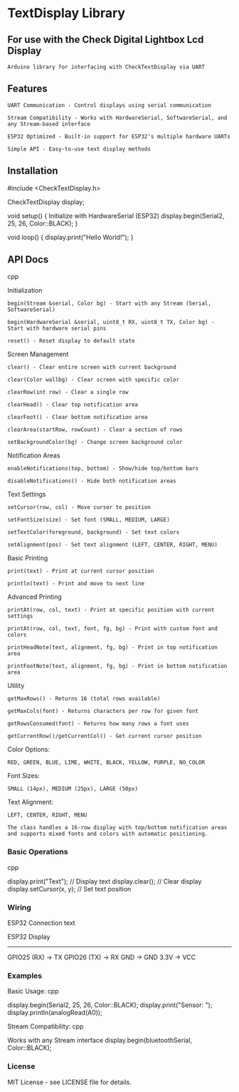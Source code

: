 # TextDisplay Library 
## For use with the Check Digital Lightbox Lcd Display

    Arduino library for interfacing with CheckTextDisplay via UART

## Features

    UART Communication - Control displays using serial communication

    Stream Compatibility - Works with HardwareSerial, SoftwareSerial, and any Stream-based interface

    ESP32 Optimized - Built-in support for ESP32's multiple hardware UARTs

    Simple API - Easy-to-use text display methods

## Installation

#include <CheckTextDisplay.h>

CheckTextDisplay display;

void setup() {
    Initialize with HardwareSerial (ESP32)
    display.begin(Serial2, 25, 26, Color::BLACK);
}

void loop() {
    display.print("Hello World!");
}

## API Docs
cpp

Initialization

    begin(Stream &serial, Color bg) - Start with any Stream (Serial, SoftwareSerial)

    begin(HardwareSerial &serial, uint8_t RX, uint8_t TX, Color bg) - Start with hardware serial pins

    reset() - Reset display to default state

Screen Management

    clear() - Clear entire screen with current background

    clear(Color wallbg) - Clear screen with specific color

    clearRow(int row) - Clear a single row

    clearHead() - Clear top notification area

    clearFoot() - Clear bottom notification area

    clearArea(startRow, rowCount) - Clear a section of rows

    setBackgroundColor(bg) - Change screen background color

Notification Areas

    enableNotifications(top, bottom) - Show/hide top/bottom bars

    disableNotifications() - Hide both notification areas

Text Settings

    setCursor(row, col) - Move cursor to position

    setFontSize(size) - Set font (SMALL, MEDIUM, LARGE)

    setTextColor(foreground, background) - Set text colors

    setAlignment(pos) - Set text alignment (LEFT, CENTER, RIGHT, MENU)

Basic Printing

    print(text) - Print at current cursor position

    println(text) - Print and move to next line

Advanced Printing

    printAt(row, col, text) - Print at specific position with current settings

    printAt(row, col, text, font, fg, bg) - Print with custom font and colors

    printHeadNote(text, alignment, fg, bg) - Print in top notification area

    printFootNote(text, alignment, fg, bg) - Print in bottom notification area

Utility

    getMaxRows() - Returns 16 (total rows available)

    getMaxCols(font) - Returns characters per row for given font

    getRowsConsumed(font) - Returns how many rows a font uses

    getCurrentRow()/getCurrentCol() - Get current cursor position

Color Options:

    RED, GREEN, BLUE, LIME, WHITE, BLACK, YELLOW, PURPLE, NO_COLOR
Font Sizes:

    SMALL (14px), MEDIUM (25px), LARGE (50px)
Text Alignment:

    LEFT, CENTER, RIGHT, MENU

    The class handles a 16-row display with top/bottom notification areas and supports mixed fonts and colors with automatic positioning.

### Basic Operations
cpp

display.print("Text");      // Display text
display.clear();           // Clear display
display.setCursor(x, y);   // Set text position

### Wiring
ESP32 Connection
text

ESP32          Display
-----          -------
GPIO25 (RX) -> TX
GPIO26 (TX) -> RX
GND        -> GND
3.3V       -> VCC

### Examples

Basic Usage:
cpp

display.begin(Serial2, 25, 26, Color::BLACK);
display.print("Sensor: ");
display.println(analogRead(A0));

Stream Compatibility:
cpp

Works with any Stream interface
display.begin(bluetoothSerial, Color::BLACK);

### License

MIT License - see LICENSE file for details.
